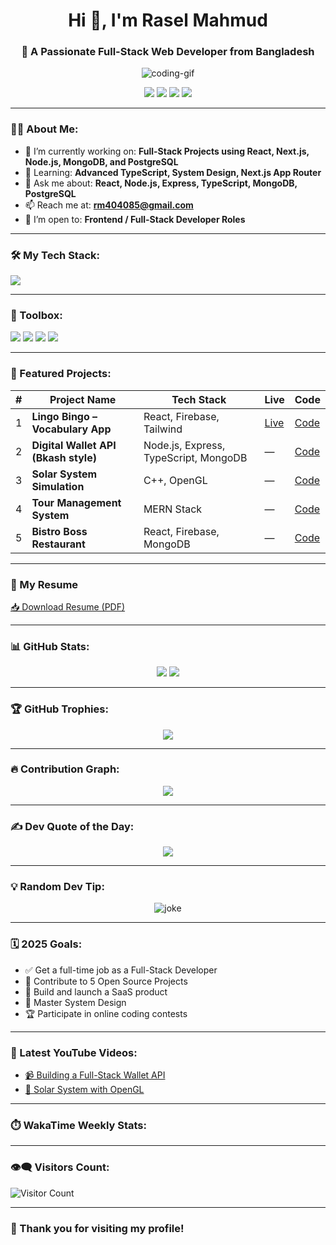 <h1 align="center">Hi 👋, I'm Rasel Mahmud</h1>
<h3 align="center">🚀 A Passionate Full-Stack Web Developer from Bangladesh</h3>

<p align="center">
  <img src="(https://www.canva.com/design/DAGyQlU2onk/wTGdg1qe8VN-JXQya7A8MQ/edit?utm_content=DAGyQlU2onk&utm_campaign=designshare&utm_medium=link2&utm_source=sharebutton)" width="full" alt="coding-gif" />
</p>

<p align="center">
  <a href="https://www.linkedin.com/in/rasel-mahmud-1ab0b5333/"><img src="https://img.shields.io/badge/-LinkedIn-blue?style=for-the-badge&logo=linkedin" /></a>
  <a href="https://www.facebook.com/"><img src="https://img.shields.io/badge/-Facebook-1877F2?style=for-the-badge&logo=facebook&logoColor=white" /></a>
  <a href="https://www.youtube.com/@raselmahmud7086"><img src="https://img.shields.io/badge/-YouTube-red?style=for-the-badge&logo=youtube&logoColor=white" /></a>
  <a href="mailto:rm404085@gmail.com"><img src="https://img.shields.io/badge/-Gmail-D14836?style=for-the-badge&logo=gmail&logoColor=white" /></a>
</p>

---

### 👨‍💻 About Me:

- 🔭 I’m currently working on: **Full-Stack Projects using React, Next.js, Node.js, MongoDB, and PostgreSQL**
- 🌱 Learning: **Advanced TypeScript, System Design, Next.js App Router**
- 💬 Ask me about: **React, Node.js, Express, TypeScript, MongoDB, PostgreSQL**
- 📫 Reach me at: **rm404085@gmail.com**
- 💼 I’m open to: **Frontend / Full-Stack Developer Roles**

---

### 🛠️ My Tech Stack:

<p align="left">
  <img src="https://skillicons.dev/icons?i=html,css,js,ts,react,nextjs,nodejs,express,mongodb,postgres,tailwind,git,github,figma,vscode,cpp,python" />
</p>

---

### 🧰 Toolbox:

<p align="left">
  <img src="https://img.shields.io/badge/-VS%20Code-007ACC?style=flat-square&logo=visual-studio-code&logoColor=white" />
  <img src="https://img.shields.io/badge/-Postman-orange?style=flat-square&logo=postman&logoColor=white" />
  <img src="https://img.shields.io/badge/-Figma-blueviolet?style=flat-square&logo=figma&logoColor=white" />
  <img src="https://img.shields.io/badge/-Vercel-000000?style=flat-square&logo=vercel&logoColor=white" />
</p>

---

### 📌 Featured Projects:

| # | Project Name | Tech Stack | Live | Code |
|--|--------------|------------|------|------|
| 1 | **Lingo Bingo – Vocabulary App** | React, Firebase, Tailwind | [Live](https://lingobingo.vercel.app) | [Code](https://github.com/rm404085/lingo-bingo) |
| 2 | **Digital Wallet API (Bkash style)** | Node.js, Express, TypeScript, MongoDB | — | [Code](https://github.com/rm404085/digital-wallet-api) |
| 3 | **Solar System Simulation** | C++, OpenGL | — | [Code](https://github.com/rm404085/solar-system-opengl) |
| 4 | **Tour Management System** | MERN Stack | — | [Code](https://github.com/rm404085/tour-management) |
| 5 | **Bistro Boss Restaurant** | React, Firebase, MongoDB | — | [Code](https://github.com/rm404085/bistro-boss) |

---

### 📄 My Resume

[📥 Download Resume (PDF)](https://example.com/my_resume.pdf)

---

### 📊 GitHub Stats:

<p align="center">
  <img src="https://github-readme-stats.vercel.app/api?username=rm404085&show_icons=true&theme=radical" />
  <img src="https://streak-stats.demolab.com?user=rm404085&theme=radical" />
</p>

---

### 🏆 GitHub Trophies:

<p align="center">
  <img src="https://github-profile-trophy.vercel.app/?username=rm404085&theme=radical&no-frame=true&margin-w=10&column=6" />
</p>

---

### 🔥 Contribution Graph:

<p align="center">
  <img src="https://github-readme-activity-graph.vercel.app/graph?username=rm404085&theme=tokyo-night" />
</p>

---

### ✍️ Dev Quote of the Day:

<p align="center">
  <img src="https://quotes-github-readme.vercel.app/api?type=horizontal&theme=radical" />
</p>

---

### 💡 Random Dev Tip:

<p align="center">
  <img src="https://readme-jokes.vercel.app/api" alt="joke" />
</p>

---

### 🗓️ 2025 Goals:

- ✅ Get a full-time job as a Full-Stack Developer  
- 🔄 Contribute to 5 Open Source Projects  
- 🚀 Build and launch a SaaS product  
- 🧠 Master System Design  
- 🏆 Participate in online coding contests

---

### 🎥 Latest YouTube Videos:

- [📹 Building a Full-Stack Wallet API](https://www.youtube.com/@raselmahmud7086)
- [🌌 Solar System with OpenGL](https://www.youtube.com/@raselmahmud7086)

---

### ⏱️ WakaTime Weekly Stats:

<!--START_SECTION:waka-->
<!--END_SECTION:waka-->

---

### 👁️‍🗨️ Visitors Count:

![Visitor Count](https://komarev.com/ghpvc/?username=rm404085&label=PROFILE+VIEWS&color=0e75b6&style=flat)

---

### 🙏 Thank you for visiting my profile!


